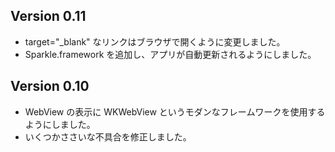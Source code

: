 ## Version 0.11

* target="_blank" なリンクはブラウザで開くように変更しました。
* Sparkle.framework を追加し、アプリが自動更新されるようにしました。

## Version 0.10

* WebView の表示に WKWebView というモダンなフレームワークを使用するようにしました。
* いくつかささいな不具合を修正しました。
